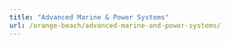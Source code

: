 ```yaml
---
title: "Advanced Marine & Power Systems"
url: /orange-beach/advanced-marine-and-power-systems/
---
```

